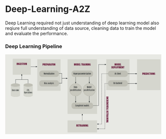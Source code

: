 # Deep-Learning-A2Z
Deep Learning required not just understanding of deep learning model also reqiure full understanding of data source, cleaning data to train the model and evaluate the performance. 
### Deep Learning Pipeline
<div align="center"><img src ="https://github.com/enggen/Deep-Learning-A2Z/blob/master/images/machine-learning-pipeline.jpg" /></div>


